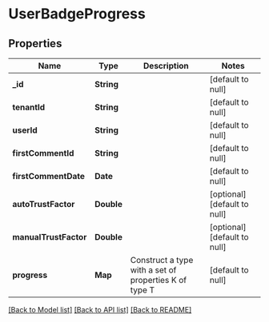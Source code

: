 # UserBadgeProgress
## Properties

| Name | Type | Description | Notes |
|------------ | ------------- | ------------- | -------------|
| **\_id** | **String** |  | [default to null] |
| **tenantId** | **String** |  | [default to null] |
| **userId** | **String** |  | [default to null] |
| **firstCommentId** | **String** |  | [default to null] |
| **firstCommentDate** | **Date** |  | [default to null] |
| **autoTrustFactor** | **Double** |  | [optional] [default to null] |
| **manualTrustFactor** | **Double** |  | [optional] [default to null] |
| **progress** | **Map** | Construct a type with a set of properties K of type T | [default to null] |

[[Back to Model list]](../README.md#documentation-for-models) [[Back to API list]](../README.md#documentation-for-api-endpoints) [[Back to README]](../README.md)

